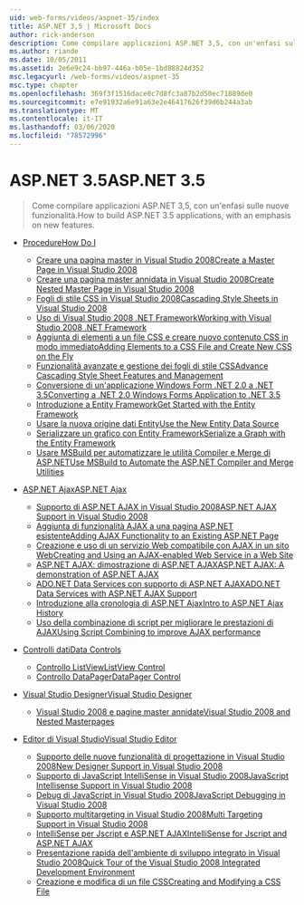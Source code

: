 ```yaml
---
uid: web-forms/videos/aspnet-35/index
title: ASP.NET 3,5 | Microsoft Docs
author: rick-anderson
description: Come compilare applicazioni ASP.NET 3,5, con un'enfasi sulle nuove funzionalità.
ms.author: riande
ms.date: 10/05/2011
ms.assetid: 2e6e9c24-bb97-446a-b05e-1bd88824d352
msc.legacyurl: /web-forms/videos/aspnet-35
msc.type: chapter
ms.openlocfilehash: 369f3f1516dace0c7d8fc3a87b2d50ec71889de0
ms.sourcegitcommit: e7e91932a6e91a63e2e46417626f39d6b244a3ab
ms.translationtype: MT
ms.contentlocale: it-IT
ms.lasthandoff: 03/06/2020
ms.locfileid: "78572996"
---
```

# <a name="aspnet-35"></a><span data-ttu-id="d065b-103">ASP.NET 3.5</span><span class="sxs-lookup"><span data-stu-id="d065b-103">ASP.NET 3.5</span></span>

> <span data-ttu-id="d065b-104">Come compilare applicazioni ASP.NET 3,5, con un'enfasi sulle nuove funzionalità.</span><span class="sxs-lookup"><span data-stu-id="d065b-104">How to build ASP.NET 3.5 applications, with an emphasis on new features.</span></span>

- [<span data-ttu-id="d065b-105">Procedure</span><span class="sxs-lookup"><span data-stu-id="d065b-105">How Do I</span></span>](how-do-i/index.md)

    - [<span data-ttu-id="d065b-106">Creare una pagina master in Visual Studio 2008</span><span class="sxs-lookup"><span data-stu-id="d065b-106">Create a Master Page in Visual Studio 2008</span></span>](how-do-i/how-do-i-create-a-master-page-in-visual-studio-2008.md)
    - [<span data-ttu-id="d065b-107">Creare una pagina master annidata in Visual Studio 2008</span><span class="sxs-lookup"><span data-stu-id="d065b-107">Create Nested Master Page in Visual Studio 2008</span></span>](how-do-i/how-do-i-create-nested-master-page-in-visual-studio-2008.md)
    - [<span data-ttu-id="d065b-108">Fogli di stile CSS in Visual Studio 2008</span><span class="sxs-lookup"><span data-stu-id="d065b-108">Cascading Style Sheets in Visual Studio 2008</span></span>](how-do-i/how-do-i-cascading-style-sheets-in-visual-studio-2008.md)
    - [<span data-ttu-id="d065b-109">Uso di Visual Studio 2008 .NET Framework</span><span class="sxs-lookup"><span data-stu-id="d065b-109">Working with Visual Studio 2008 .NET Framework</span></span>](how-do-i/how-do-i-working-with-visual-studio-2008-net-framework.md)
    - [<span data-ttu-id="d065b-110">Aggiunta di elementi a un file CSS e creare nuovo contenuto CSS in modo immediato</span><span class="sxs-lookup"><span data-stu-id="d065b-110">Adding Elements to a CSS File and Create New CSS on the Fly</span></span>](how-do-i/how-do-i-adding-elements-to-a-css-file-and-create-new-css-on-the-fly.md)
    - [<span data-ttu-id="d065b-111">Funzionalità avanzate e gestione dei fogli di stile CSS</span><span class="sxs-lookup"><span data-stu-id="d065b-111">Advance Cascading Style Sheet Features and Management</span></span>](how-do-i/how-do-i-advance-cascading-style-sheet-features-and-management.md)
    - [<span data-ttu-id="d065b-112">Conversione di un'applicazione Windows Form .NET 2.0 a .NET 3.5</span><span class="sxs-lookup"><span data-stu-id="d065b-112">Converting a .NET 2.0 Windows Forms Application to .NET 3.5</span></span>](how-do-i/how-do-i-converting-a-net-20-windows-forms-application-to-net-35.md)
    - [<span data-ttu-id="d065b-113">Introduzione a Entity Framework</span><span class="sxs-lookup"><span data-stu-id="d065b-113">Get Started with the Entity Framework</span></span>](how-do-i/how-do-i-get-started-with-the-entity-framework.md)
    - [<span data-ttu-id="d065b-114">Usare la nuova origine dati Entity</span><span class="sxs-lookup"><span data-stu-id="d065b-114">Use the New Entity Data Source</span></span>](how-do-i/how-do-i-use-the-new-entity-data-source.md)
    - [<span data-ttu-id="d065b-115">Serializzare un grafico con Entity Framework</span><span class="sxs-lookup"><span data-stu-id="d065b-115">Serialize a Graph with the Entity Framework</span></span>](how-do-i/how-do-i-serialize-a-graph-with-the-entity-framework.md)
    - [<span data-ttu-id="d065b-116">Usare MSBuild per automatizzare le utilità Compiler e Merge di ASP.NET</span><span class="sxs-lookup"><span data-stu-id="d065b-116">Use MSBuild to Automate the ASP.NET Compiler and Merge Utilities</span></span>](how-do-i/how-do-i-use-msbuild-to-automate-the-aspnet-compiler-and-merge-utilities.md)
- [<span data-ttu-id="d065b-117">ASP.NET Ajax</span><span class="sxs-lookup"><span data-stu-id="d065b-117">ASP.NET Ajax</span></span>](aspnet-ajax/index.md)

    - [<span data-ttu-id="d065b-118">Supporto di ASP.NET AJAX in Visual Studio 2008</span><span class="sxs-lookup"><span data-stu-id="d065b-118">ASP.NET AJAX Support in Visual Studio 2008</span></span>](aspnet-ajax/aspnet-ajax-support-in-visual-studio-2008.md)
    - [<span data-ttu-id="d065b-119">Aggiunta di funzionalità AJAX a una pagina ASP.NET esistente</span><span class="sxs-lookup"><span data-stu-id="d065b-119">Adding AJAX Functionality to an Existing ASP.NET Page</span></span>](aspnet-ajax/adding-ajax-functionality-to-an-existing-aspnet-page.md)
    - [<span data-ttu-id="d065b-120">Creazione e uso di un servizio Web compatibile con AJAX in un sito Web</span><span class="sxs-lookup"><span data-stu-id="d065b-120">Creating and Using an AJAX-enabled Web Service in a Web Site</span></span>](aspnet-ajax/creating-and-using-an-ajax-enabled-web-service-in-a-web-site.md)
    - [<span data-ttu-id="d065b-121">ASP.NET AJAX: dimostrazione di ASP.NET AJAX</span><span class="sxs-lookup"><span data-stu-id="d065b-121">ASP.NET AJAX: A demonstration of ASP.NET AJAX</span></span>](aspnet-ajax/aspnet-ajax-a-demonstration-of-aspnet-ajax.md)
    - [<span data-ttu-id="d065b-122">ADO.NET Data Services con supporto di ASP.NET AJAX</span><span class="sxs-lookup"><span data-stu-id="d065b-122">ADO.NET Data Services with ASP.NET AJAX Support</span></span>](aspnet-ajax/adonet-data-services-with-aspnet-ajax-support.md)
    - [<span data-ttu-id="d065b-123">Introduzione alla cronologia di ASP.NET Ajax</span><span class="sxs-lookup"><span data-stu-id="d065b-123">Intro to ASP.NET Ajax History</span></span>](aspnet-ajax/introduction-to-aspnet-ajax-history.md)
    - [<span data-ttu-id="d065b-124">Uso della combinazione di script per migliorare le prestazioni di AJAX</span><span class="sxs-lookup"><span data-stu-id="d065b-124">Using Script Combining to improve AJAX performance</span></span>](aspnet-ajax/using-script-combining-to-improve-ajax-performance.md)
- [<span data-ttu-id="d065b-125">Controlli dati</span><span class="sxs-lookup"><span data-stu-id="d065b-125">Data Controls</span></span>](data-controls/index.md)

    - [<span data-ttu-id="d065b-126">Controllo ListView</span><span class="sxs-lookup"><span data-stu-id="d065b-126">ListView Control</span></span>](data-controls/the-listview-control.md)
    - [<span data-ttu-id="d065b-127">Controllo DataPager</span><span class="sxs-lookup"><span data-stu-id="d065b-127">DataPager Control</span></span>](data-controls/the-datapager-control.md)
- [<span data-ttu-id="d065b-128">Visual Studio Designer</span><span class="sxs-lookup"><span data-stu-id="d065b-128">Visual Studio Designer</span></span>](visual-studio-designer/index.md)

    - [<span data-ttu-id="d065b-129">Visual Studio 2008 e pagine master annidate</span><span class="sxs-lookup"><span data-stu-id="d065b-129">Visual Studio 2008 and Nested Masterpages</span></span>](visual-studio-designer/visual-studio-2008-and-nested-masterpages.md)
- [<span data-ttu-id="d065b-130">Editor di Visual Studio</span><span class="sxs-lookup"><span data-stu-id="d065b-130">Visual Studio Editor</span></span>](visual-studio-editor/index.md)

    - [<span data-ttu-id="d065b-131">Supporto delle nuove funzionalità di progettazione in Visual Studio 2008</span><span class="sxs-lookup"><span data-stu-id="d065b-131">New Designer Support in Visual Studio 2008</span></span>](visual-studio-editor/new-designer-support-in-visual-studio-2008.md)
    - [<span data-ttu-id="d065b-132">Supporto di JavaScript IntelliSense in Visual Studio 2008</span><span class="sxs-lookup"><span data-stu-id="d065b-132">JavaScript Intellisense Support in Visual Studio 2008</span></span>](visual-studio-editor/javascript-intellisense-support-in-visual-studio-2008.md)
    - [<span data-ttu-id="d065b-133">Debug di JavaScript in Visual Studio 2008</span><span class="sxs-lookup"><span data-stu-id="d065b-133">JavaScript Debugging in Visual Studio 2008</span></span>](visual-studio-editor/javascript-debugging-in-visual-studio-2008.md)
    - [<span data-ttu-id="d065b-134">Supporto multitargeting in Visual Studio 2008</span><span class="sxs-lookup"><span data-stu-id="d065b-134">Multi Targeting Support in Visual Studio 2008</span></span>](visual-studio-editor/multi-targeting-support-in-visual-studio-2008.md)
    - [<span data-ttu-id="d065b-135">IntelliSense per Jscript e ASP.NET AJAX</span><span class="sxs-lookup"><span data-stu-id="d065b-135">IntelliSense for Jscript and ASP.NET AJAX</span></span>](visual-studio-editor/intellisense-for-jscript-and-aspnet-ajax.md)
    - [<span data-ttu-id="d065b-136">Presentazione rapida dell'ambiente di sviluppo integrato in Visual Studio 2008</span><span class="sxs-lookup"><span data-stu-id="d065b-136">Quick Tour of the Visual Studio 2008 Integrated Development Environment</span></span>](visual-studio-editor/quick-tour-of-the-visual-studio-2008-integrated-development-environment.md)
    - [<span data-ttu-id="d065b-137">Creazione e modifica di un file CSS</span><span class="sxs-lookup"><span data-stu-id="d065b-137">Creating and Modifying a CSS File</span></span>](visual-studio-editor/creating-and-modifying-a-css-file.md)
